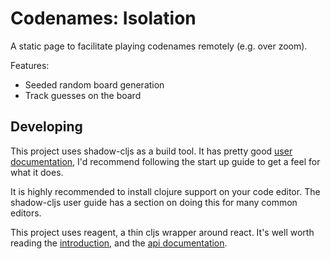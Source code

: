 # Codenames: Isolation

A static page to facilitate playing codenames remotely (e.g. over zoom).

Features:

- Seeded random board generation
- Track guesses on the board

## Developing

This project uses shadow-cljs as a build tool. It has pretty good [user documentation](https://shadow-cljs.github.io/docs/UsersGuide.html), I'd recommend following the start up guide to get a feel for what it does.

It is highly recommended to install clojure support on your code editor. The shadow-cljs user guide has a section on doing this for many common editors.

This project uses reagent, a thin cljs wrapper around react. It's well worth reading the [introduction](https://reagent-project.github.io/), and the [api documentation](https://cljdoc.org/d/reagent/reagent/0.10.0/doc/documentation-index).

